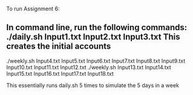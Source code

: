 To run Assignment 6:

In command line, run the following commands:
./daily.sh Input1.txt Input2.txt Input3.txt
This creates the initial accounts
-------------------------------------------------------------------------------------------------------------------------------------------
./weekly.sh Input4.txt Input5.txt Input6.txt Input7.txt Input8.txt Input9.txt Input10.txt Input11.txt Input12.txt 
./weekly.sh Input13.txt Input14.txt Input15.txt Input16.txt Input17.txt Input18.txt

This essentially runs daily.sh 5 times to simulate the 5 days in a week
